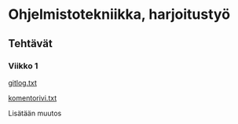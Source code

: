 # Ohjelmistotekniikka, harjoitustyö
## Tehtävät
### Viikko 1
[gitlog.txt](https://github.com/jova486/ot-harjoitustyo/blob/main/laskarit/viikko1/gitlog.txt)

[komentorivi.txt](https://github.com/jova486/ot-harjoitustyo/blob/main/laskarit/viikko1/komentorivi.txt)

Lisätään muutos

